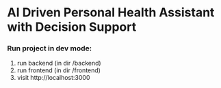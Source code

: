 # AI Driven Personal Health Assistant with Decision Support



### Run project in dev mode:

1. run backend (in dir /backend)
2. run frontend (in dir /frontend)
3. visit http://localhost:3000

